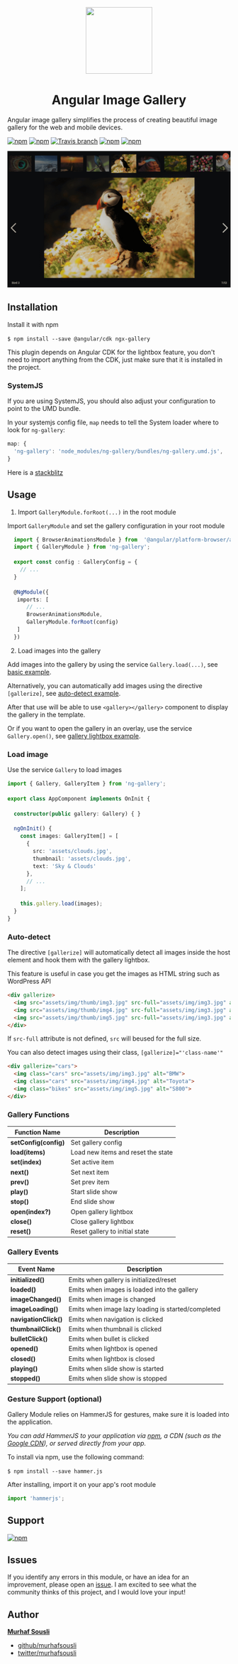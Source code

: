 <p align="center">
  <img height="150px" width="150px" src="https://rawgit.com/MurhafSousli/ng-gallery/master/assets/logo.svg" style="max-width:100%;">
</p>
<h1 align="center">Angular Image Gallery</h1>

Angular image gallery simplifies the process of creating beautiful image gallery for the web and mobile devices.


[![npm](https://img.shields.io/badge/demo-online-ed1c46.svg)](https://murhafsousli.github.io/ng-gallery/)
[![npm](https://img.shields.io/npm/v/ng-gallery.svg?maxAge=2592000?style=plastic)](https://www.npmjs.com/package/ng-gallery)
[![Travis branch](https://travis-ci.org/MurhafSousli/ng-gallery.svg?branch=master)](https://travis-ci.org/MurhafSousli/ng-gallery)
[![npm](https://img.shields.io/npm/dt/ng-gallery.svg?maxAge=2592000?style=plastic)](https://www.npmjs.com/package/ng-gallery)
[![npm](https://img.shields.io/npm/l/express.svg?maxAge=2592000)](/LICENSE)

<p align="center">
  <img src="assets/screenshot.png" style="max-width:100%;">
</p>

## Installation

Install it with npm

`$ npm install --save @angular/cdk ngx-gallery`

This plugin depends on Angular CDK for the lightbox feature, you don't need to import anything from the CDK, just make sure that it is installed in the project.

### SystemJS

If you are using SystemJS, you should also adjust your configuration to point to the UMD bundle.

In your systemjs config file, `map` needs to tell the System loader where to look for `ng-gallery`:

```js
map: {
  'ng-gallery': 'node_modules/ng-gallery/bundles/ng-gallery.umd.js',
}
```

Here is a [stackblitz](https://stackblitz.com/edit/ng-gallery)

## Usage

1. Import `GalleryModule.forRoot(...)` in the root module

Import `GalleryModule` and set the gallery configuration in your root module

```ts
  import { BrowserAnimationsModule } from  '@angular/platform-browser/animations';
  import { GalleryModule } from 'ng-gallery';

  export const config : GalleryConfig = {
    // ...
  }

  @NgModule({
   imports: [
      // ...
      BrowserAnimationsModule,
      GalleryModule.forRoot(config)
   ]
  })
```

2. Load images into the gallery

 Add images into the gallery by using the service `Gallery.load(...)`, see [basic example](https://murhafsousli.github.io/ng-gallery/#/basic).

 Alternatively, you can automatically add images using the directive `[gallerize]`, see [auto-detect example](https://murhafsousli.github.io/ng-gallery/#/auto-detect).


 After that use will be able to use `<gallery></gallery>` component to display the gallery in the template.

 Or if you want to open the gallery in an overlay, use the service `Gallery.open()`, see [gallery lightbox example](https://murhafsousli.github.io/ng-gallery/#/lightbox).

### Load image

 Use the service `Gallery` to load images

```ts
import { Gallery, GalleryItem } from 'ng-gallery';

export class AppComponent implements OnInit {

  constructor(public gallery: Gallery) { }

  ngOnInit() {
    const images: GalleryItem[] = [
      {
        src: 'assets/clouds.jpg',
        thumbnail: 'assets/clouds.jpg',
        text: 'Sky & Clouds'
      },
      // ...
    ];

    this.gallery.load(images);
  }
}
```

### Auto-detect

The directive `[gallerize]` will automatically detect all images inside the host element and hook them with the gallery lightbox.

This feature is useful in case you get the images as HTML string such as WordPress API

```html
<div gallerize>
  <img src="assets/img/thumb/img3.jpg" src-full="assets/img/img3.jpg" alt="Spring">
  <img src="assets/img/thumb/img4.jpg" src-full="assets/img/img3.jpg" alt="Fire">
  <img src="assets/img/thumb/img5.jpg" src-full="assets/img/img3.jpg" alt="Peacock">
</div>
```

If `src-full` attribute is not defined, `src` will beused for the full size.

You can also detect images using their class, `[gallerize]="'class-name'"`

```html
<div gallerize="cars">
  <img class="cars" src="assets/img/img3.jpg" alt="BMW">
  <img class="cars" src="assets/img/img4.jpg" alt="Toyota">
  <img class="bikes" src="assets/img/img5.jpg" alt="S800">
</div>
```

### Gallery Functions

| Function Name         | Description                                         |
| --------------------- | --------------------------------------------------- |
| **setConfig(config)** | Set gallery config                                  |
| **load(items)**       | Load new items and reset the state                  |
| **set(index)**        | Set active item                                     |
| **next()**            | Set next item                                       |
| **prev()**            | Set prev item                                       |
| **play()**            | Start slide show                                    |
| **stop()**            | End slide show                                      |
| **open(index?)**      | Open gallery lightbox                               |
| **close()**           | Close gallery lightbox                              |
| **reset()**           | Reset gallery to initial state                      |

### Gallery Events

| Event Name            | Description                                         |
| --------------------- | --------------------------------------------------- |
| **initialized()**     | Emits when gallery is initialized/reset             |
| **loaded()**          | Emits when images is loaded into the gallery        |
| **imageChanged()**    | Emits when image is changed                         |
| **imageLoading()**    | Emits when image lazy loading is started/completed  |
| **navigationClick()** | Emits when navigation is clicked                    |
| **thumbnailClick()**  | Emits when thumbnail is clicked                     |
| **bulletClick()**     | Emits when bullet is clicked                        |
| **opened()**          | Emits when lightbox is opened                       |
| **closed()**          | Emits when lightbox is closed                       |
| **playing()**         | Emits when slide show is started                    |
| **stopped()**         | Emits when slide show is stopped                    |

### Gesture Support (optional)

Gallery Module relies on HammerJS for gestures, make sure it is loaded into the application.

*You can add HammerJS to your application via [npm](https://www.npmjs.com/package/hammerjs), a CDN (such as the [Google CDN](https://developers.google.com/speed/libraries/#hammerjs)), or served directly from your app.*

To install via npm, use the following command:

`$ npm install --save hammer.js`

After installing, import it on your app's root module

```ts
import 'hammerjs';
```

## Support

[![npm](https://c5.patreon.com/external/logo/become_a_patron_button.png)](https://www.patreon.com/bePatron?u=5594898)

## Issues

If you identify any errors in this module, or have an idea for an improvement, please open an [issue](https://github.com/MurhafSousli/ng-gallery/issues). I am excited to see what the community thinks of this project, and I would love your input!

## Author

 **[Murhaf Sousli](http://murhafsousli.com)**

- [github/murhafsousli](https://github.com/MurhafSousli)
- [twitter/murhafsousli](https://twitter.com/MurhafSousli)

